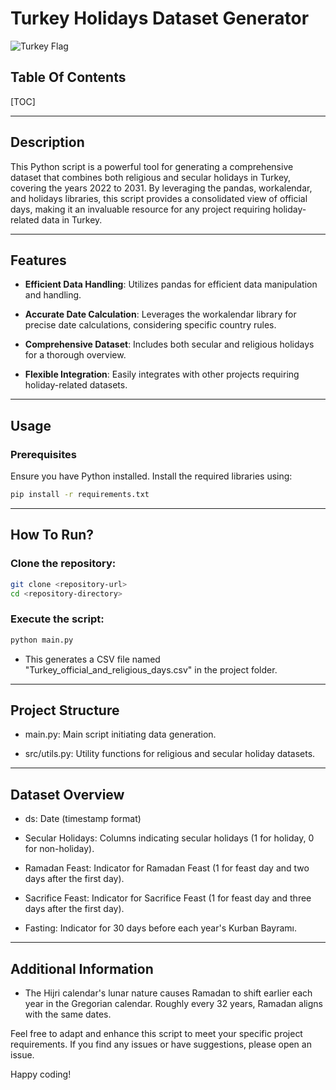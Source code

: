 # Turkey Holidays Dataset Generator

![Turkey Flag](https://upload.wikimedia.org/wikipedia/commons/b/b4/Flag_of_Turkey.svg)

## Table Of Contents

[TOC]

---------------------------------------------------------------------

## Description

This Python script is a powerful tool for generating a comprehensive dataset that combines both religious and secular
holidays in Turkey, covering the years 2022 to 2031. By leveraging the pandas, workalendar, and holidays libraries, this
script provides a consolidated view of official days, making it an invaluable resource for any project requiring
holiday-related data in Turkey.

---------------------------------------------------------------------

## Features

- **Efficient Data Handling**: Utilizes pandas for efficient data manipulation and handling.

- **Accurate Date Calculation**: Leverages the workalendar library for precise date calculations, considering specific
  country rules.

- **Comprehensive Dataset**: Includes both secular and religious holidays for a thorough overview.

- **Flexible Integration**: Easily integrates with other projects requiring holiday-related datasets.

---------------------------------------------------------------------

## Usage

### Prerequisites

Ensure you have Python installed. Install the required libraries using:

```bash
pip install -r requirements.txt
```

---------------------------------------------------------------------

## How To Run?

### Clone the repository:

```bash
git clone <repository-url>
cd <repository-directory>
```

### Execute the script:

```bash
python main.py
```

- This generates a CSV file named "Turkey_official_and_religious_days.csv" in the project folder.
---------------------------------------------------------------------

## Project Structure

- main.py: Main script initiating data generation.

- src/utils.py: Utility functions for religious and secular holiday datasets.

---------------------------------------------------------------------

## Dataset Overview

- ds: Date (timestamp format)

- Secular Holidays: Columns indicating secular holidays (1 for holiday, 0 for non-holiday).

- Ramadan Feast: Indicator for Ramadan Feast (1 for feast day and two days after the first day).

- Sacrifice Feast: Indicator for Sacrifice Feast (1 for feast day and three days after the first day).

- Fasting: Indicator for 30 days before each year's Kurban Bayramı.

---------------------------------------------------------------------

## Additional Information

- The Hijri calendar's lunar nature causes Ramadan to shift earlier each year in the Gregorian calendar. Roughly every
  32 years, Ramadan aligns with the same dates.

Feel free to adapt and enhance this script to meet your specific project requirements. If you find any issues or have
suggestions, please open an issue.

Happy coding!